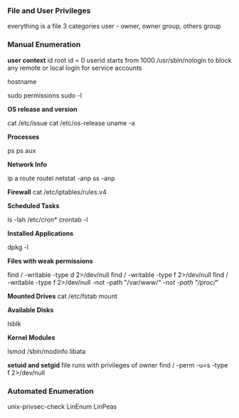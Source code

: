 ### File and User Privileges

everything is a file
3 categories user - owner, owner group, others group

### Manual Enumeration

**user context**
id
root id = 0
userid starts from 1000
/usr/sbin/nologin to block any remote or local login for service accounts

hostname

sudo permissions 
sudo -l

**OS release and version**

cat /etc/issue
cat /etc/os-release
uname -a

**Processes**

ps
ps aux

**Network Info**

ip a 
route
routel
netstat -anp
ss -anp

**Firewall**
cat /etc/iptables/rules.v4

**Scheduled Tasks**

ls -lah /etc/cron*
crontab -l

**Installed Applications**

dpkg -l

**Files with weak permissions**

find / -writable -type d 2>/dev/null
find / -writable -type f 2>/dev/null
find / -writable -type f 2>/dev/null -not -path "/var/www/*" -not -path "/proc/*"


**Mounted Drives**
cat /etc/fstab
mount

**Available Disks**

lsblk

**Kernel Modules**

lsmod
/sbin/modinfo libata

**setuid and setgid**
file runs with privileges of owner
find / -perm -u=s -type f 2>/dev/null


### Automated Enumeration

unix-privsec-check
LinEnum
LinPeas
